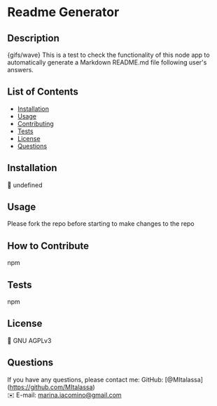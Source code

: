 # Readme Generator
  ## Description

  {gifs/wave} This is a test to check the functionality of this node app to automatically generate a Markdown README.md file following user's answers.

  ## List of Contents
  * [Installation](#installation)
  * [Usage](#usage)
  * [Contributing](#contributing)
  * [Tests](#tests)
  * [License](#license)
  * [Questions](#questions)
  

  ## Installation

  💾 undefined

  ## Usage

  Please fork the repo before starting to make changes to the repo

  ## How to Contribute

  npm

  ## Tests

  npm

  ## License

  :memo: GNU AGPLv3

  ## Questions

  If you have any questions, please contact me:
  GitHub: [@MItalassa] (https://github.com/MItalassa)<br />
  ✉️ E-mail: marina.iacomino@gmail.com





